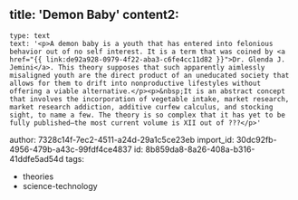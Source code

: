 title: 'Demon Baby'
content2:
  -
    type: text
    text: '<p>A demon baby is a youth that has entered into felonious behavior out of no self interest. It is a term that was coined by <a href="{{ link:de92a928-0979-4f22-aba3-c6fe4cc11d82 }}">Dr. Glenda J. Jemini</a>. This theory supposes that such apparently aimlessly misaligned youth are the direct product of an uneducated society that allows for them to drift into nonproductive lifestyles without offering a viable alternative.</p><p>&nbsp;It is an abstract concept that involves the incorporation of vegetable intake, market research, market research addiction, additive curfew calculus, and stocking sight, to name a few. The theory is so complex that it has yet to be fully published—the most current volume is XII out of ???</p>'
author: 7328c14f-7ec2-4511-a24d-29a1c5ce23eb
import_id: 30dc92fb-4956-479b-a43c-99fdf4ce4837
id: 8b859da8-8a26-408a-b316-41ddfe5ad54d
tags:
  - theories
  - science-technology

